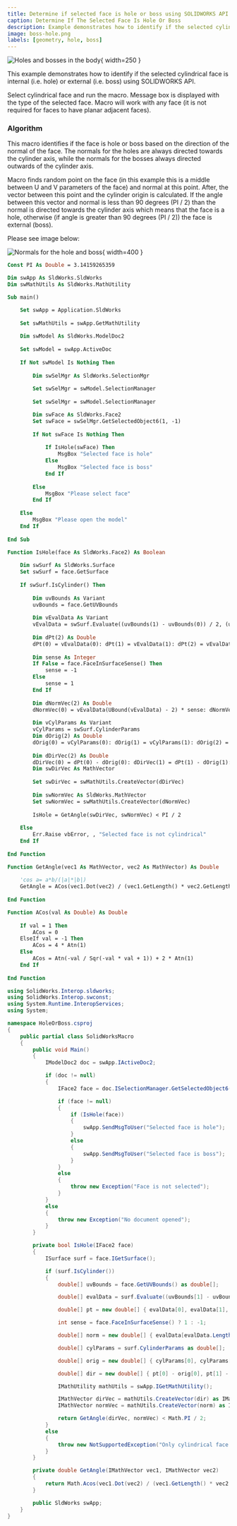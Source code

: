 ```yaml
---
title: Determine if selected face is hole or boss using SOLIDWORKS API
caption: Determine If The Selected Face Is Hole Or Boss
description: Example demonstrates how to identify if the selected cylindrical face in SOLIDWORKS part or assembly is internal (i.e. hole) or external (i.e. boss) using SOLIDWORKS API based on the normals of the face.
image: boss-hole.png
labels: [geometry, hole, boss]
---
```

![Holes and bosses in the body](boss-hole.png){ width=250 }

This example demonstrates how to identify if the selected cylindrical face is internal (i.e. hole) or external (i.e. boss) using SOLIDWORKS API.

Select cylindrical face and run the macro. Message box is displayed with the type of the selected face. Macro will work with any face (it is not required for faces to have planar adjacent faces).

### Algorithm

This macro identifies if the face is hole or boss based on the direction of the normal of the face. The normals for the holes are always directed towards the cylinder axis, while the normals for the bosses always directed outwards of the cylinder axis.

Macro finds random point on the face (in this example this is a middle between U and V parameters of the face) and normal at this point. After, the vector between this point and the cylinder origin is calculated. If the angle between this vector and normal is less than 90 degrees (PI / 2) than the normal is directed towards the cylinder axis which means that the face is a hole, otherwise (if angle is greater than 90 degrees (PI / 2)) the face is external (boss).

Please see image below:

![Normals for the hole and boss](inner-face-outer-face.png){ width=400 }

~~~ vb
Const PI As Double = 3.14159265359

Dim swApp As SldWorks.SldWorks
Dim swMathUtils As SldWorks.MathUtility

Sub main()

    Set swApp = Application.SldWorks
        
    Set swMathUtils = swApp.GetMathUtility
        
    Dim swModel As SldWorks.ModelDoc2
    
    Set swModel = swApp.ActiveDoc
    
    If Not swModel Is Nothing Then
    
        Dim swSelMgr As SldWorks.SelectionMgr
        
        Set swSelMgr = swModel.SelectionManager
        
        Set swSelMgr = swModel.SelectionManager

        Dim swFace As SldWorks.Face2
        Set swFace = swSelMgr.GetSelectedObject6(1, -1)
        
        If Not swFace Is Nothing Then
            
            If IsHole(swFace) Then
                MsgBox "Selected face is hole"
            Else
                MsgBox "Selected face is boss"
            End If
            
        Else
            MsgBox "Please select face"
        End If
        
    Else
        MsgBox "Please open the model"
    End If
    
End Sub

Function IsHole(face As SldWorks.Face2) As Boolean
    
    Dim swSurf As SldWorks.Surface
    Set swSurf = face.GetSurface
    
    If swSurf.IsCylinder() Then
    
        Dim uvBounds As Variant
        uvBounds = face.GetUVBounds
        
        Dim vEvalData As Variant
        vEvalData = swSurf.Evaluate((uvBounds(1) - uvBounds(0)) / 2, (uvBounds(3) - uvBounds(2)) / 2, 1, 1)
        
        Dim dPt(2) As Double
        dPt(0) = vEvalData(0): dPt(1) = vEvalData(1): dPt(2) = vEvalData(2)
        
        Dim sense As Integer
        If False = face.FaceInSurfaceSense() Then
            sense = -1
        Else
            sense = 1
        End If
        
        Dim dNormVec(2) As Double
        dNormVec(0) = vEvalData(UBound(vEvalData) - 2) * sense: dNormVec(1) = vEvalData(UBound(vEvalData) - 1) * sense: dNormVec(2) = vEvalData(UBound(vEvalData)) * sense
        
        Dim vCylParams As Variant
        vCylParams = swSurf.CylinderParams
        Dim dOrig(2) As Double
        dOrig(0) = vCylParams(0): dOrig(1) = vCylParams(1): dOrig(2) = vCylParams(2)
        
        Dim dDirVec(2) As Double
        dDirVec(0) = dPt(0) - dOrig(0): dDirVec(1) = dPt(1) - dOrig(1): dDirVec(2) = dPt(2) - dOrig(2)
        Dim swDirVec As MathVector
        
        Set swDirVec = swMathUtils.CreateVector(dDirVec)
        
        Dim swNormVec As SldWorks.MathVector
        Set swNormVec = swMathUtils.CreateVector(dNormVec)
        
        IsHole = GetAngle(swDirVec, swNormVec) < PI / 2
        
    Else
        Err.Raise vbError, , "Selected face is not cylindrical"
    End If
    
End Function

Function GetAngle(vec1 As MathVector, vec2 As MathVector) As Double
    
    'cos a= a*b/(|a|*|b|)
    GetAngle = ACos(vec1.Dot(vec2) / (vec1.GetLength() * vec2.GetLength()))
    
End Function

Function ACos(val As Double) As Double
    
    If val = 1 Then
        ACos = 0
    ElseIf val = -1 Then
        ACos = 4 * Atn(1)
    Else
        ACos = Atn(-val / Sqr(-val * val + 1)) + 2 * Atn(1)
    End If
    
End Function
~~~


~~~cs
using SolidWorks.Interop.sldworks;
using SolidWorks.Interop.swconst;
using System.Runtime.InteropServices;
using System;

namespace HoleOrBoss.csproj
{
    public partial class SolidWorksMacro
    {
        public void Main()
        {
            IModelDoc2 doc = swApp.IActiveDoc2;

            if (doc != null)
            {
                IFace2 face = doc.ISelectionManager.GetSelectedObject6(1, -1) as IFace2;

                if (face != null)
                {
                    if (IsHole(face))
                    {
                        swApp.SendMsgToUser("Selected face is hole");
                    }
                    else
                    {
                        swApp.SendMsgToUser("Selected face is boss");
                    }
                }
                else
                {
                    throw new Exception("Face is not selected");
                }
            }
            else
            {
                throw new Exception("No document opened");
            }
        }

        private bool IsHole(IFace2 face)
        {
            ISurface surf = face.IGetSurface();

            if (surf.IsCylinder())
            {
                double[] uvBounds = face.GetUVBounds() as double[];

                double[] evalData = surf.Evaluate((uvBounds[1] - uvBounds[0]) / 2, (uvBounds[3] - uvBounds[2]) / 2, 1, 1) as double[];

                double[] pt = new double[] { evalData[0], evalData[1], evalData[2] };

                int sense = face.FaceInSurfaceSense() ? 1 : -1;

                double[] norm = new double[] { evalData[evalData.Length - 3] * sense, evalData[evalData.Length - 2] * sense, evalData[evalData.Length - 1] * sense };

                double[] cylParams = surf.CylinderParams as double[];

                double[] orig = new double[] { cylParams[0], cylParams[1], cylParams[2] };

                double[] dir = new double[] { pt[0] - orig[0], pt[1] - orig[1], pt[2] - orig[2] };

                IMathUtility mathUtils = swApp.IGetMathUtility();

                IMathVector dirVec = mathUtils.CreateVector(dir) as IMathVector;
                IMathVector normVec = mathUtils.CreateVector(norm) as IMathVector;

                return GetAngle(dirVec, normVec) < Math.PI / 2;
            }
            else
            {
                throw new NotSupportedException("Only cylindrical face is supported");
            }
        }

        private double GetAngle(IMathVector vec1, IMathVector vec2)
        {
            return Math.Acos(vec1.Dot(vec2) / (vec1.GetLength() * vec2.GetLength()));
        }

        public SldWorks swApp;
    }
}
~~~
